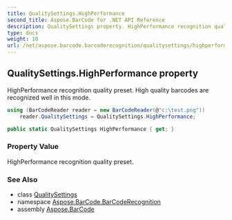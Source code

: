 ```yaml
---
title: QualitySettings.HighPerformance
second_title: Aspose.BarCode for .NET API Reference
description: QualitySettings property. HighPerformance recognition quality preset. High quality barcodes are recognized well in this mode
type: docs
weight: 10
url: /net/aspose.barcode.barcoderecognition/qualitysettings/highperformance/
---
```

## QualitySettings.HighPerformance property

HighPerformance recognition quality preset. High quality barcodes are recognized well in this mode.

```csharp
using (BarCodeReader reader = new BarCodeReader(@"c:\test.png"))
    reader.QualitySettings = QualitySettings.HighPerformance;
```

```csharp
public static QualitySettings HighPerformance { get; }
```

### Property Value

HighPerformance recognition quality preset.

### See Also

* class [QualitySettings](../)
* namespace [Aspose.BarCode.BarCodeRecognition](../../../aspose.barcode.barcoderecognition/)
* assembly [Aspose.BarCode](../../../)


